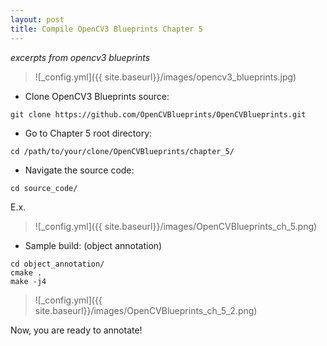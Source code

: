 ```yaml
---
layout: post
title: Compile OpenCV3 Blueprints Chapter 5
---
```


*excerpts from opencv3 blueprints*

>![_config.yml]({{ site.baseurl}}/images/opencv3_blueprints.jpg)

- Clone OpenCV3 Blueprints source:

```
git clone https://github.com/OpenCVBlueprints/OpenCVBlueprints.git
```

- Go to Chapter 5 root directory:

```
cd /path/to/your/clone/OpenCVBlueprints/chapter_5/
``` 

- Navigate the source code:

```
cd source_code/
```

E.x.

>![_config.yml]({{ site.baseurl}}/images/OpenCVBlueprints_ch_5.png)

- Sample build: (object annotation)

```
cd object_annotation/
cmake .
make -j4
```

>![_config.yml]({{ site.baseurl}}/images/OpenCVBlueprints_ch_5_2.png)

Now, you are ready to annotate!
